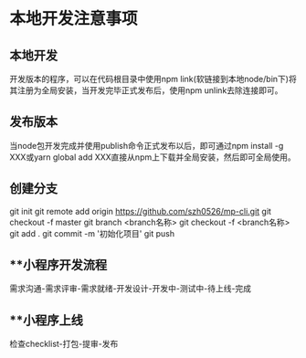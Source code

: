 # 本地开发注意事项
## **本地开发**
开发版本的程序，可以在代码根目录中使用npm link(软链接到本地node/bin下)将其注册为全局安装，当开发完毕正式发布后，使用npm unlink去除连接即可。
## **发布版本**
当node包开发完成并使用publish命令正式发布以后，即可通过npm install -g XXX或yarn global add XXX直接从npm上下载并全局安装，然后即可全局使用。

## **创建分支**
git init 
git remote add origin https://github.com/szh0526/mp-cli.git
git checkout -f master
git branch <branch名称>
git checkout -f <branch名称>
git add .
git commit -m '初始化项目'
git push


## **小程序开发流程
需求沟通-需求评审-需求就绪-开发设计-开发中-测试中-待上线-完成

## **小程序上线
检查checklist-打包-提审-发布 